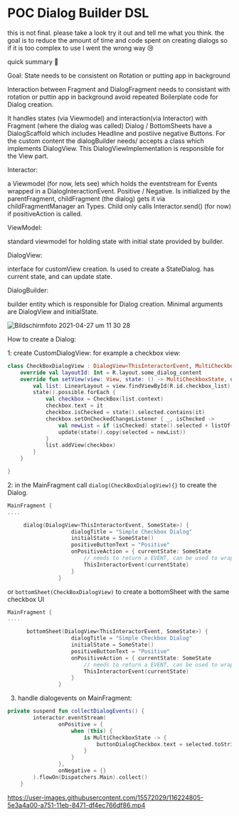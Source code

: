 # POC Dialog Builder DSL

this is not final. please take a look try it out and tell me what you think. 
the goal is to reduce the amount of time and code spent on creating dialogs so if it is too complex to use I went the wrong way 😢

quick summary 🤔 

Goal:
State needs to be consistent on Rotation or putting app in background

Interaction between Fragment and DialogFragment needs to consistant with rotation or puttin app in background
avoid repeated Boilerplate code for Dialog creation.

It handles states (via Viewmodel) and interaction(via Interactor) with Fragment (where the dialog was called)
Dialog / BottomSheets have a DialogScaffold which includes Headline and postiive negative Buttons.
For the custom content the dialogBuilder needs/ accepts a class which implements DialogView. This DialogViewImplementation is responsible for the View part.

Interactor:

a Viewmodel (for now, lets see) which holds the eventstream for Events wrapped in a DialogInteractionEvent. Positive / Negative. Is initialized by the parentFragment, childFragment (the dialog) gets it via childFragmentManager an Types.
Child only calls Interactor.send() (for now) if positiveAction is called.

ViewModel:

standard viewmodel for holding state with initial state provided by builder.

DialogView:

interface for customView creation. Is used to create a StateDialog. has current state, and can update state.


DialogBuilder:

builder entity which is responsible for Dialog creation. Minimal arguments are DialogView and initialState.



![Bildschirmfoto 2021-04-27 um 11 30 28](https://user-images.githubusercontent.com/15572029/116221712-28479680-a74e-11eb-824f-a076c79c3e75.png)



How to create a Dialog:

1: create CustomDialogView: for example a checkbox view:
````kotlin
class CheckBoxDialogView : DialogView<ThisInteractorEvent, MultiCheckboxState> {
    override val layoutId: Int = R.layout.some_dialog_content
    override fun setView(view: View, state: () -> MultiCheckboxState, update: (MultiCheckboxState) -> Unit) {
        val list: LinearLayout = view.findViewById(R.id.checkbox_list)
        state().possible.forEach {
            val checkbox = CheckBox(list.context)
            checkbox.text = it
            checkbox.isChecked = state().selected.contains(it)
            checkbox.setOnCheckedChangeListener { _, isChecked ->
                val newList = if (isChecked) state().selected + listOf(it) else state().selected - listOf(it)
                update(state().copy(selected = newList))
            }
            list.addView(checkbox)
        }
    }

}
````

2: in the MainFragment call `dialog(CheckBoxDialogView){}` to create the Dialog.

````kotlin
MainFragment {
....

     dialog(DialogView<ThisInteractorEvent, SomeState>) {
                    dialogTitle = "Simple Checkbox Dialog"
                    initialState = SomeState()
                    positiveButtonText = "Positive"
                    onPositiveAction = { currentState: SomeState
                        // needs to return a EVENT, can be used to wrap state with event to update fragment with dialogstate
                        ThisInteractorEvent(currentState)
                    }
                }

````

or `bottomSheet(CheckBoxDialogView)` to create a bottomSheet with the same checkbox UI

````kotlin
MainFragment {
....

      bottomSheet(DialogView<ThisInteractorEvent, SomeState>) {
                    dialogTitle = "Simple Checkbox Dialog"
                    initialState = SomeState()
                    positiveButtonText = "Positive"
                    onPositiveAction = { currentState: SomeState
                        // needs to return a EVENT, can be used to wrap state with event to update fragment with dialogstate
                        ThisInteractorEvent(currentState)
                    }
                }

````


3. handle dialogevents on MainFragment:

```kotlin
private suspend fun collectDialogEvents() {
        interactor.eventStream(
                onPositive = {
                    when (this) {
                        is MultiCheckboxState -> {
                            buttonDialogCheckbox.text = selected.toString()
                        }
                    }
                },
                onNegative = {}
        ).flowOn(Dispatchers.Main).collect()
    }
```



https://user-images.githubusercontent.com/15572029/116224805-5e3a4a00-a751-11eb-8471-df4ec766df86.mp4



